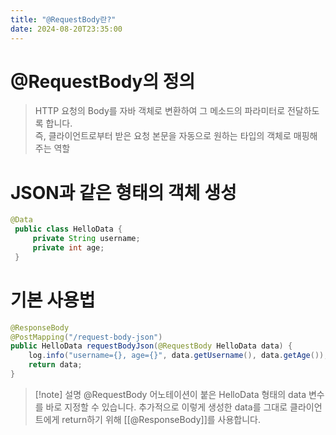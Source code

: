 ```yaml
---
title: "@RequestBody란?"
date: 2024-08-20T23:35:00
---
```


# @RequestBody의 정의

> HTTP 요청의 Body를 자바 객체로 변환하여 그 메소드의 파라미터로 전달하도록 합니다.<br>즉, 클라이언트로부터 받은 요청 본문을 자동으로 원하는 타입의 객체로 매핑해주는 역할

# JSON과 같은 형태의 객체 생성
```java
@Data
 public class HelloData {
     private String username;
     private int age;
 }
```

# 기본 사용법
```java
@ResponseBody
@PostMapping("/request-body-json")
public HelloData requestBodyJson(@RequestBody HelloData data) {
    log.info("username={}, age={}", data.getUsername(), data.getAge());
    return data;
}
```
>[!note] 설명
>@RequestBody 어노테이션이 붙은 HelloData 형태의 data 변수를 바로 지정할 수 있습니다.
>추가적으로 이렇게 생성한 data를 그대로 클라이언트에게 return하기 위해 [[@ResponseBody]]를 사용합니다.
